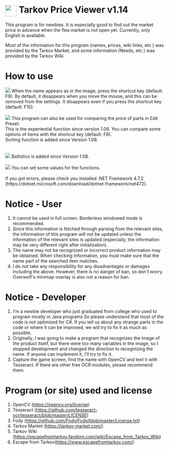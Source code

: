 # <img width="36" align="center" src="https://user-images.githubusercontent.com/32073152/126047438-2f1b7e59-ca31-43f2-bcf6-00b2f00e408c.png"/> Tarkov Price Viewer v1.14
This program is for newbies. It is especially good to find out the market price in advance when the flea market is not open yet. Currently, only English is available.

Most of the information for this program (names, prices, wiki links, etc.) was provided by the Tarkov Market, and some information (Needs, etc.) was provided by the Tarkov Wiki.

# How to use
<img src="https://user-images.githubusercontent.com/32073152/130308975-2a380c87-f0d1-4e9e-91e6-cc2381d5d2c0.gif"/>
When the name appears as in the image, press the shortcut key (default: F9). By default, it disappears when you move the mouse, and this can be removed from the settings. It disappears even if you press the shortcut key (default: F10).
</br>
</br>
<img src="https://user-images.githubusercontent.com/32073152/130593787-f0979114-46cf-47cb-93f3-2f364195e7e9.gif"/>
This program can also be used for comparing the price of parts in Edit Preset.</br>
This is the experiential function since version 1.06. You can compare some options of items with the shortcut key (default: F8).</br>
Sorting function is added since Version 1.08.</br>
</br>
</br>
<img src="https://user-images.githubusercontent.com/32073152/131343945-99a673df-877b-4059-a674-85ea6df966cf.png"/>
Ballistics is added since Version 1.08.
</br>
</br>
<img src="https://user-images.githubusercontent.com/32073152/131344302-57be08bb-b6f1-449a-a653-20544db68630.png"/>
You can set some values for the functions.
</br>
</br>
If you got errors, please check you installed .NET Framework 4.7.2 (https://dotnet.microsoft.com/download/dotnet-framework/net472).

# Notice - User
1. It cannot be used in full screen. Borderless windowed mode is recommended.
2. Since this information is fetched through parsing from the relevant sites, the information of this program will not be updated unless the information of the relevant sites is updated (especially, the information may be very different right after initialization).
3. The name may not be recognized or incorrect product information may be obtained. When checking information, you must make sure that the name part of the searched item matches.
4. I do not take any responsibility for any disadvantages or damages including the above. However, there is no danger of ban, so don't worry. Overwolf's minimap overlay is also not a reason for ban.

# Notice - Developer
1. I'm a newbie developer who just graduated from college who used to program mostly in Java programs So please understand that most of the code is not optimized for C#. If you tell us about any strange parts in the code or where it can be improved, we will try to fix it as much as possible.
2. Originally, I was going to make a program that recognizes the image of the product itself, but there were too many variables in the image, so I stopped development and changed the direction to recognizing the name. If anyone can implement it, I'll try to fix it.
3. Capture the game screen, find the name with OpenCV and text it with Tesseract. If there are other free OCR modules, please recommend them.

# Program (or site) used and license
1. OpenCV (https://opencv.org/license)
2. Tesseract (https://github.com/tesseract-ocr/tesseract/blob/master/LICENSE)
3. Fody (https://github.com/Fody/Fody/blob/master/License.txt)
4. Tarkov Market (https://tarkov-market.com/)
5. Tarkov Wiki (https://escapefromtarkov.fandom.com/wiki/Escape_from_Tarkov_Wiki)
6. Escape from Tarkov(https://www.escapefromtarkov.com/)
